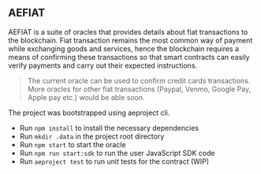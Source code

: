 ## AEFIAT

AEFIAT is a suite of oracles that provides details about fiat transactions to the blockchain. Fiat transaction remains the most common way of payment while exchanging goods and services, hence the blockchain requires a means of confirming these transactions so that smart contracts can easily verify payments and carry out their expected instructions.

> The current oracle can be used to confirm credit cards transactions. More oracles for other fiat transactions (Paypal, Venmo, Google Pay, Apple pay etc.) would be able soon.

The project was bootstrapped using aeproject cli.

- Run `npm install` to install the necessary dependencies
- Run `mkdir .data` in the project root directory
- Run `npm start` to start the oracle
- Run `npm run start:sdk` to run the user JavaScript SDK code
- Run `aeproject test` to run unit tests for the contract (WIP)
